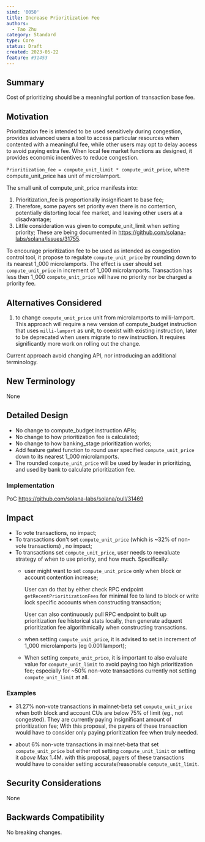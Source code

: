 ```yaml
---
simd: '0050'
title: Increase Prioritization Fee
authors:
  - Tao Zhu
category: Standard
type: Core
status: Draft
created: 2023-05-22
feature: #31453
---
```


## Summary

Cost of prioritizing should be a meaningful portion of transaction base fee.

## Motivation

Prioritization fee is intended to be used sensitively during congestion,
provides advanced users a tool to access particular resources when contented
with a meaningful fee, while other users may opt to delay access to avoid
paying extra fee. When local fee market functions as designed, it provides
economic incentives to reduce congestion.

`Prioritization_fee = compute_unit_limit * compute_unit_price`,
where compute_unit_price has unit of microlamport. 

The small unit of compute_unit_price manifests into:

1. Prioritization_fee is proportionally insignificant to base fee;
2. Therefore, some payers set priority even there is no contention, potentially
   distorting local fee market, and leaving other users at a disadvantage;
3. Little consideration was given to compute_unit_limit when setting priority;
These are being documented in https://github.com/solana-labs/solana/issues/31755.

To encourage prioritization fee to be used as intended as congestion control
tool, it propose to regulate `compute_unit_price` by rounding down to its
nearest 1_000 microlamports. The effect is user should set `compute_unit_price`
in increment of 1_000 microlamports. Transaction has less then 1_000
`compute_unit_price` will have no priority nor be charged a priority fee.

## Alternatives Considered

1. to change `compute_unit_price` unit from microlamports to milli-lamport.
This approach will require a new version of compute_budget instruction that
uses `milli-lamport` as unit, to coexist with existing instruction,
later to be deprecated when users migrate to new instruction. It requires
significantly more work on rolling out the change.

Current approach avoid changing API, nor introducing an additional terminology.

## New Terminology

None

## Detailed Design

- No change to compute_budget instruction APIs;
- No change to how prioritization fee is calculated;
- No change to how banking_stage prioritization works;
- Add feature gated function to round user specified `compute_unit_price` down
  to its nearest 1_000 microlamports.
- The rounded `compute_unit_price` will be used by leader in prioritizing, and
  used by bank to calculate prioritization fee.

### Implementation

PoC https://github.com/solana-labs/solana/pull/31469

## Impact

- To vote transactions, no impact;
- To transactions don't set `compute_unit_price` (which is ~32% of non-vote
  transactions) , no impact;
- To transactions set `compute_unit_price`, user needs to reevaluate strategy
  of when to use priority, and how much. Specifically:
  - user might want to set `compute_unit_price` only when block or account
    contention increase;

    User can do that by either check RPC endpoint `getRecentPrioritizationFees`
    for minimal fee to land to block or write lock specific accounts when
    constructing transaction; 

    User can also continuously pull RPC endpoint to built up prioritization
    fee historical stats locally, then generate adquent prioritization fee
    algorithmically when constructing transactions.
  - when setting `compute_unit_price`, it is advised to set in increment of
    1_000 microlamports (eg 0.001 lamport);
  - When setting `compute_unit_price`, it is important to also evaluate
    value for `compute_unit_limit` to avoid paying too high prioritization fee;
    especially for ~50% non-vote transactions currently not setting
    `compute_unit_limit` at all.

### Examples

- 31.27% non-vote transactions in mainnet-beta set `compute_unit_price` when
  both block and account CUs are below 75% of limit (eg., not congested).
  They are
  currently paying insignificant amount of prioritization fee; With this
  proposal, the payers of these transaction would have to consider only
  paying prioritization fee when truly needed.

- about 6% non-vote transactions in mainnet-beta that set `compute_unit_price`
  but either not setting `compute_unit_limit` or setting it _above_ Max 1.4M.
  with this proposal, payers of these transactions would have to consider
  setting accurate/reasonable `compute_unit_limit`.

## Security Considerations

None

## Backwards Compatibility

No breaking changes.
